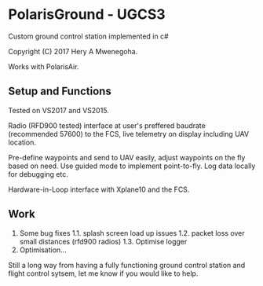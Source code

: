 # PolarisGround - UGCS3
Custom ground control station implemented in c#

Copyright (C) 2017 Hery A Mwenegoha.

Works with PolarisAir.

## Setup and Functions
Tested on VS2017 and VS2015.

Radio (RFD900 tested) interface at user's preffered baudrate (recommended 57600) to the FCS, live telemetry on display including UAV location.

Pre-define waypoints and send to UAV easily, adjust waypoints on the fly based on need. Use guided mode to implement point-to-fly. Log data locally for debugging etc. 

Hardware-in-Loop interface with Xplane10 and the FCS. 

## Work
1. Some bug fixes 
  1.1. splash screen load up issues
  1.2. packet loss over small distances (rfd900 radios)
  1.3. Optimise logger
2. Optimisation...

Still a long way from having a fully functioning ground control station and flight control sytsem, let me know if you would like to help.
